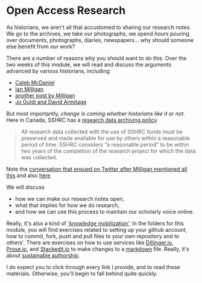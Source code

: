 Open Access Research
====================
As historians, we aren't all that accustomed to sharing our research notes. We go to the archives, we take our photographs, we spend *hours* pouring over documents, photographs, diaries, newspapers... why should someone else benefit from *our* work?

There are a number of reasons why you should want to do this. Over the two weeks of this module, we will read and discuss the arguments advanced by various historians, including
+ [Caleb McDaniel](http://wcm1.web.rice.edu/open-notebook-history.html)
+ [Ian Milligan](http://ianmilligan.ca/2014/10/23/sshrcs-research-data-archiving-policy-and-historians/)
+ [another post by Milligan](http://ianmilligan.ca/2014/01/27/why-canadas-open-data-initiative-matters-to-historians/)
+ [Jo Guldi and David Armitage](http://historymanifesto.cambridge.org/)

But most importantly, *change is coming whether historians like it or not*. Here in Canada, SSHRC has a [research data archiving policy](http://www.sshrc-crsh.gc.ca/about-au_sujet/policies-politiques/statements-enonces/edata-donnees_electroniques-eng.aspx)

> All research data collected with the use of SSHRC funds must be preserved and made available for use by others within a reasonable period of time. SSHRC considers “a reasonable period” to be within two years of the completion of the research project for which the data was collected.

Note the [conversation that ensued on Twitter after Milligan mentioned all this](https://twitter.com/ianmilligan1/status/524932470001897472) and also [here](https://twitter.com/ianmilligan1/status/524932589875101697)

We will discuss 
+ how we can make our research notes open, 
+ what that implies for how we do research, 
+ and how we can use this process to maintain our scholarly voice online.

Really, it's also a kind of ['knowledge mobilization'](http://www.sshrc-crsh.gc.ca/society-societe/community-communite/index-eng.aspx#2). In the folders for this module, you will find exercises related to setting up your github account, how to commit, fork, push and pull files to your own repository and to others'. There are exercises on how to use services like [Dillinger.io](http://dillinger.io), [Prose.io](http://prose.io), and [Stackedit.io](http://stackedit.io) to make changes to a [markdown](http://daringfireball.net/projects/markdown/) file. Really, it's about [sustainable authorship](http://programminghistorian.org/lessons/sustainable-authorship-in-plain-text-using-pandoc-and-markdown).

I do expect you to click through every link I provide, and to read these materials. Otherwise, you'll begin to fall behind quite quickly.